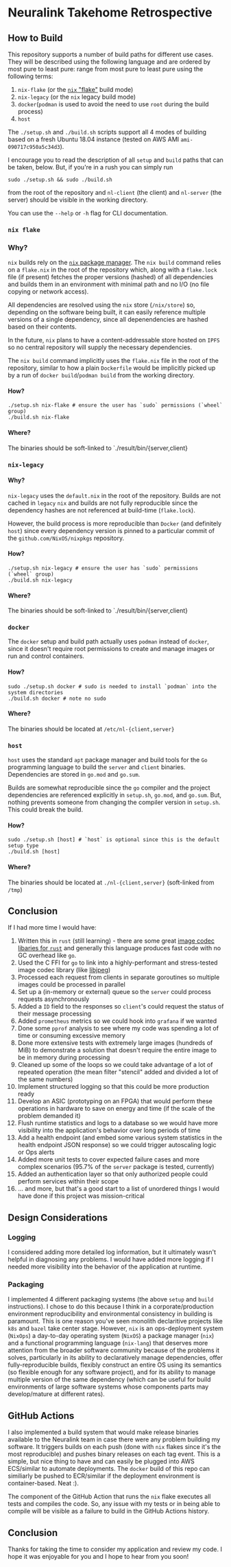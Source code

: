 # Neuralink Takehome Retrospective

## How to Build
This repository supports a number of build paths for different use cases. They will be described using
the following language and are ordered by most pure to least pure:
range from most pure to least pure using the following terms:
1. `nix-flake` (or the [`nix` "flake"](https://nixos.wiki/wiki/Flakes) build mode)
1. `nix-legacy` (or the `nix` legacy build mode)
1. `docker`(`podman` is used to avoid the need to use `root` during the build process)
1. `host`

The `./setup.sh` and `./build.sh` scripts support all 4 modes of building based on a fresh Ubuntu 18.04 instance (tested on AWS AMI `ami-090717c950a5c34d3`).

I encourage you to read the description of all `setup` and `build` paths that can be taken, below. But, if you're in a rush you can simply run
    
    sudo ./setup.sh && sudo ./build.sh

from the root of the repository and `nl-client` (the client) and `nl-server` (the server) should be visible in the working directory.

You can use the `--help` or `-h` flag for CLI documentation.

### `nix flake`
### Why?
`nix` builds rely on the [`nix` package manager](https://nixos.org/explore.html). The `nix build` command relies on a `flake.nix`
in the root of the repository which, along with a `flake.lock` file (if present) fetches the proper versions (hashed) of all
dependencies and builds them in an environment with minimal path and no I/O (no file copying or network access).

All dependencies are resolved using the `nix` store  (`/nix/store`) so, depending on the software being built, it can easily 
reference multiple versions of a single dependency, since all depenendencies are hashed based on their contents.

In the future, `nix` plans to have a content-addressable store hosted on `IPFS` so no central repository will supply the necessary 
dependencies.

The `nix build` command implicitly uses the `flake.nix` file in the root of the repository, similar to how a plain `Dockerfile` would be 
implicitly picked up by a run of `docker build`/`podman build` from the working directory.

#### How?
    ./setup.sh nix-flake # ensure the user has `sudo` permissions (`wheel` group)
    ./build.sh nix-flake

#### Where?
The binaries should be soft-linked to `./result/bin/{server,client}

### `nix-legacy`
#### Why?
`nix-legacy` uses the `default.nix` in the root of the repository. Builds are not cached in `legacy` `nix` and builds are not fully 
reproducible since the dependency hashes are not referenced at build-time (`flake.lock`).

However, the build process is more reproducible than `Docker` (and definitely `host`) since every dependency version is pinned to 
a particular commit of the `github.com/NixOS/nixpkgs` repository.

#### How?
    ./setup.sh nix-legacy # ensure the user has `sudo` permissions (`wheel` group)
    ./build.sh nix-legacy

#### Where?
The binaries should be soft-linked to `./result/bin/{server,client}

### `docker`
The `docker` setup and build path actually uses `podman` instead of `docker`, since it doesn't require root permissions to create and manage images or run and control containers.

#### How?
    sudo ./setup.sh docker # sudo is needed to install `podman` into the system directories
    ./build.sh docker # note no sudo

#### Where?
The binaries should be located at `/etc/nl-{client,server}`

### `host`
`host` uses the standard `apt` package manager and build tools for the `Go` programming language to build the `server` and `client` binaries. Dependencies are stored in `go.mod` and `go.sum`.

Builds are somewhat reproducible since the `go` compiler and the project dependencies are referenced explicitly in `setup.sh`, `go.mod`, and `go.sum`. But, nothing prevents someone from changing the compiler version in `setup.sh`. This could break the build.

#### How?
    sudo ./setup.sh [host] # `host` is optional since this is the default setup type
    ./build.sh [host]

#### Where?
The binaries should be located at `./nl-{client,server}` (soft-linked from `/tmp`)

## Conclusion
If I had more time I would have:
1. Written this in `rust` (still learning) - there are some great [image codec libaries for `rust`](https://github.com/image-rs/image) and generally this language produces fast code with no GC overhead like `go`.
1. Used the C FFI for `go` to link into a highly-performant and stress-tested image codec library (like [libjpeg](https://github.com/libjpeg-turbo/libjpeg-turbo))
1. Processed each request from clients in separate goroutines so multiple images could be processed in parallel
1. Set up a (in-memory or external) queue so the `server` could process requests asynchronously
1. Added a `ID` field to the responses so `client`'s could request the status of their message processing
1. Added `prometheus` metrics so we could hook into `grafana` if we wanted
1. Done some `pprof` analysis to see where my code was spending a lot of time or consuming excessive memory
1. Done more extensive tests with extremely large images (hundreds of MiB) to demonstrate a solution that doesn't require the entire image to be in memory during processing
1. Cleaned up some of the loops so we could take advantage of a lot of repeated operation (the mean filter "stencil" added and divided a lot of the same numbers)
1. Implement structured logging so that this could be more production ready
1. Develop an ASIC (prototyping on an FPGA) that would perform these operations in hardware to save on energy and time (if the scale of the problem demanded it)
1. Flush runtime statistics and logs to a database so we would have more visibility into the application's behavior over long periods of time
1. Add a health endpoint (and embed some various system statistics in the health endpoint JSON response) so we could trigger autoscaling logic or Ops alerts
1. Added more unit tests to cover expected failure cases and more complex scenarios (95.7% of the `server` package is tested, currently)
1. Added an authentication layer so that only authorized people could perform services within their scope
1. ... and more, but that's a good start to a list of unordered things I would have done if this project was mission-critical

## Design Considerations
### Logging
I considered adding more detailed log information, but it ultimately wasn't helpful in diagnosing 
any problems. I would have added more logging if I needed more visibility into the behavior of the application at runtime.

### Packaging
I implemented 4 different packaging systems (the above `setup` and `build` instructions). I chose to
do this because I think in a corporate/production environment reproducibility and environmental consistency in building is paramount. This is one reason you've seen monolith declaritive projects like `k8s` and `bazel` take center stage. However, `nix` is an ops-deployment system (`NixOps`) a day-to-day operating system (`NixOS`) a package manager (`nix`) and a functional programming language (`nix-lang`) that deserves more attention from the broader software community because of the problems it solves, particularly in its ability to declaratively manage dependencies, offer fully-reproducible builds, flexibly construct an entire OS using its semantics (so flexible enough for any software project), and for its ability to manage multiple version of the same dependency (which can be useful for build environments of large software systems whose components parts may develop/mature at different rates).

## GitHub Actions
I also implemented a build system that would make release binaries available to the Neuralink team in case there were any problem building my software. It triggers builds on each push (done with `nix` flakes since it's the most reproducible) and pushes binary releases on each tag event. This is a simple, but nice thing to have and can easily be plugged into AWS ECS/similar to automate deployments. The `docker` build of this repo can similiarly be pushed to ECR/similar if the deployment environment is container-based. Neat :).

The component of the GitHub Action that runs the `nix` flake executes all tests and compiles the code. So, any issue with my tests or in being able to compile will be visible as a failure to build in the GitHub Actions history.

## Conclusion
Thanks for taking the time to consider my application and review my code. I hope it was enjoyable for you and I hope to hear from you soon!